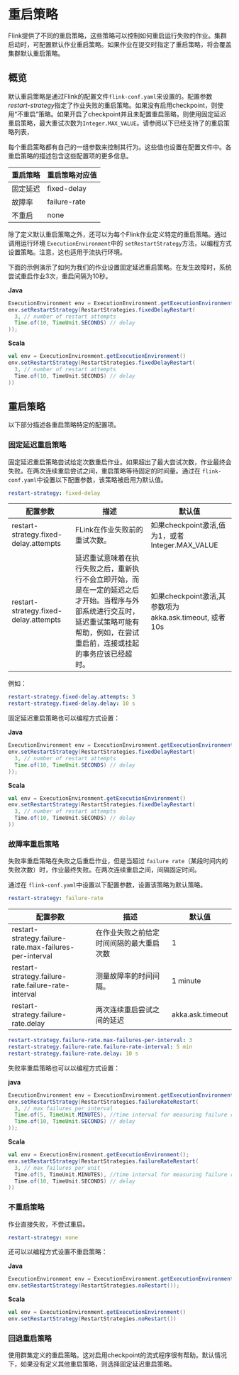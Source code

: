 # 重启策略

<!--
Licensed to the Apache Software Foundation (ASF) under one
or more contributor license agreements.  See the NOTICE file
distributed with this work for additional information
regarding copyright ownership.  The ASF licenses this file
to you under the Apache License, Version 2.0 (the
"License"); you may not use this file except in compliance
with the License.  You may obtain a copy of the License at

  http://www.apache.org/licenses/LICENSE-2.0

Unless required by applicable law or agreed to in writing,
software distributed under the License is distributed on an
"AS IS" BASIS, WITHOUT WARRANTIES OR CONDITIONS OF ANY
KIND, either express or implied.  See the License for the
specific language governing permissions and limitations
under the License.
-->

Flink提供了不同的重启策略，这些策略可以控制如何重启运行失败的作业。集群启动时，可配置默认作业重启策略。如果作业在提交时指定了重启策略，将会覆盖集群默认重启策略。

## 概览

默认重启策略是通过Flink的配置文件`flink-conf.yaml`来设置的。配置参数 *restart-strategy*指定了作业失败的重启策略。如果没有启用checkpoint，则使用“不重启”策略。如果开启了checkpoint并且未配置重启策略，则使用固定延迟重启策略，最大重试次数为`Integer.MAX_VALUE`。请参阅以下已经支持了的重启策略列表，

每个重启策略都有自己的一组参数来控制其行为。这些值也设置在配置文件中。各重启策略的描述包含这些配置项的更多信息。

|重启策略|重启策略对应值|
|--|--|
|固定延迟|fixed-delay|
|故障率|failure-rate|
|不重启|none|

除了定义默认重启策略之外，还可以为每个Flink作业定义特定的重启策略。通过调用运行环境 `ExecutionEnvironment`中的 `setRestartStrategy`方法，以编程方式设置策略。注意，这也适用于流执行环境。

下面的示例演示了如何为我们的作业设置固定延迟重启策略。在发生故障时，系统尝试重启作业3次，重启间隔为10秒。

**Java**
```java
ExecutionEnvironment env = ExecutionEnvironment.getExecutionEnvironment();
env.setRestartStrategy(RestartStrategies.fixedDelayRestart(
  3, // number of restart attempts
  Time.of(10, TimeUnit.SECONDS) // delay
));
```

**Scala**
```scala
val env = ExecutionEnvironment.getExecutionEnvironment()
env.setRestartStrategy(RestartStrategies.fixedDelayRestart(
  3, // number of restart attempts
  Time.of(10, TimeUnit.SECONDS) // delay
))
```

## 重启策略

以下部分描述各重启策略特定的配置项。

### 固定延迟重启策略

固定延迟重启策略尝试给定次数重启作业。如果超出了最大尝试次数，作业最终会失败。在两次连续重启尝试之间，重启策略等待固定的时间量。通过在 `flink-conf.yaml`中设置以下配置参数，该策略被启用为默认值。

```yaml 
restart-strategy: fixed-delay
```
|配置参数|描述|默认值|
|--|--|--|
|restart-strategy.fixed-delay.attempts|FLink在作业失败前的重试次数。|如果checkpoint激活,值为1，或者Integer.MAX_VALUE|
|restart-strategy.fixed-delay.attempts|延迟重试意味着在执行失败之后，重新执行不会立即开始，而是在一定的延迟之后才开始。当程序与外部系统进行交互时，延迟重试策略可能有帮助，例如，在尝试重启前，连接或挂起的事务应该已经超时。|如果checkpoint激活,其参数项为akka.ask.timeout, 或者10s|

例如：

```yaml
restart-strategy.fixed-delay.attempts: 3
restart-strategy.fixed-delay.delay: 10 s
```

固定延迟重启策略也可以编程方式设置：

**Java**
```Java
ExecutionEnvironment env = ExecutionEnvironment.getExecutionEnvironment();
env.setRestartStrategy(RestartStrategies.fixedDelayRestart(
  3, // number of restart attempts
  Time.of(10, TimeUnit.SECONDS) // delay
));
```

**Scala**
```scala
val env = ExecutionEnvironment.getExecutionEnvironment()
env.setRestartStrategy(RestartStrategies.fixedDelayRestart(
  3, // number of restart attempts
  Time.of(10, TimeUnit.SECONDS) // delay
))
```

### 故障率重启策略

失败率重启策略在失败之后重启作业，但是当超过 `failure rate`（某段时间内的失败次数）时，作业最终失败。在两次连续重启之间，间隔固定时间。

通过在 `flink-conf.yaml`中设置以下配置参数，设置该策略为默认策略。

```yaml
restart-strategy: failure-rate
```

<table class="table table-bordered">
  <thead>
    <tr>
      <th class="text-left" style="width: 40%">配置参数</th>
      <th class="text-left" style="width: 40%">描述</th>
      <th class="text-left">默认值</th>
    </tr>
  </thead>
  <tbody>
    <tr>
        <td><it>restart-strategy.failure-rate.max-failures-per-interval</it></td>
        <td>在作业失败之前给定时间间隔的最大重启次数</td>
        <td>1</td>
    </tr>
    <tr>
        <td><it>restart-strategy.failure-rate.failure-rate-interval</it></td>
        <td>测量故障率的时间间隔。</td>
        <td>1 minute</td>
    </tr>
    <tr>
        <td><it>restart-strategy.failure-rate.delay</it></td>
        <td>两次连续重启尝试之间的延迟</td>
        <td><it>akka.ask.timeout</it></td>
    </tr>
  </tbody>
</table>

```yaml
restart-strategy.failure-rate.max-failures-per-interval: 3
restart-strategy.failure-rate.failure-rate-interval: 5 min
restart-strategy.failure-rate.delay: 10 s
```

失败率重启策略也可以以编程方式设置：

**java**
```java
ExecutionEnvironment env = ExecutionEnvironment.getExecutionEnvironment();
env.setRestartStrategy(RestartStrategies.failureRateRestart(
  3, // max failures per interval
  Time.of(5, TimeUnit.MINUTES), //time interval for measuring failure rate
  Time.of(10, TimeUnit.SECONDS) // delay
));
```

**Scala**

```scala
val env = ExecutionEnvironment.getExecutionEnvironment();
env.setRestartStrategy(RestartStrategies.failureRateRestart(
  3, // max failures per unit
  Time.of(5, TimeUnit.MINUTES), //time interval for measuring failure rate
  Time.of(10, TimeUnit.SECONDS) // delay
))
```


### 不重启策略

作业直接失败，不尝试重启。

```yaml
restart-strategy: none
```

还可以以编程方式设置不重启策略：

**Java**
```java
ExecutionEnvironment env = ExecutionEnvironment.getExecutionEnvironment();
env.setRestartStrategy(RestartStrategies.noRestart());
```

**Scala**
```scala
val env = ExecutionEnvironment.getExecutionEnvironment()
env.setRestartStrategy(RestartStrategies.noRestart())
```

### 回退重启策略

使用群集定义的重启策略。这对启用checkpoint的流式程序很有帮助。默认情况下，如果没有定义其他重启策略，则选择固定延迟重启策略。
